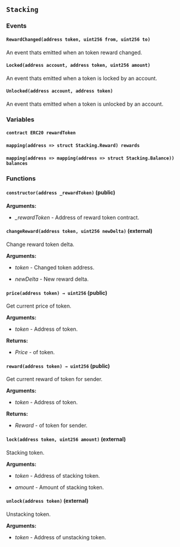 ## `Stacking`





### Events
#### `RewardChanged(address token, uint256 from, uint256 to)`

An event thats emitted when an token reward changed.



#### `Locked(address account, address token, uint256 amount)`

An event thats emitted when a token is locked by an account.



#### `Unlocked(address account, address token)`

An event thats emitted when a token is unlocked by an account.




### Variables
#### `contract ERC20 rewardToken`

#### `mapping(address => struct Stacking.Reward) rewards`

#### `mapping(address => mapping(address => struct Stacking.Balance)) balances`


### Functions
#### `constructor(address _rewardToken)` (public)





**Arguments:**
- *_rewardToken* - Address of reward token contract.

#### `changeReward(address token, uint256 newDelta)` (external)

Change reward token delta.




**Arguments:**
- *token* - Changed token address.

- *newDelta* - New reward delta.

#### `price(address token) → uint256` (public)

Get current price of token.




**Arguments:**
- *token* - Address of token.


**Returns:**
- *Price* - of token.

#### `reward(address token) → uint256` (public)

Get current reward of token for sender.




**Arguments:**
- *token* - Address of token.


**Returns:**
- *Reward* - of token for sender.

#### `lock(address token, uint256 amount)` (external)

Stacking token.




**Arguments:**
- *token* - Address of stacking token.

- *amount* - Amount of stacking token.

#### `unlock(address token)` (external)

Unstacking token.




**Arguments:**
- *token* - Address of unstacking token.

